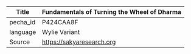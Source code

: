 |Title | Fundamentals of Turning the Wheel of Dharma 
| --- | --- 
|pecha_id | P424CAA8F
|language | Wylie Variant
|Source | https://sakyaresearch.org